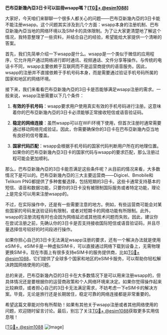 **巴布亞新幾內亞3日卡可以註冊wsapp嗎？[[TG💪+ @esim1088](https://t.me/s/esim1088)]**

大家好，今天咱们来聊聊一个很多人都关心的问题——巴布亞新幾內亞的3日卡能不能注册wsapp。这个问题其实涉及到几个方面：wsapp本身的注册机制、巴布亞新幾內亞当地的网络环境以及SIM卡的具体限制。为了让大家更清楚地了解这个情况，我特意整理了一些资料，并结合自己的经验，希望能给大家提供一个清晰的答案。

首先，我们先简单介绍一下wsapp是什么。wsapp是一个类似于微信的应用程序，它允许用户通过网络进行即时通讯、视频通话、文件分享等操作。与传统的电话卡不同，wsapp主要依赖于互联网而不是运营商提供的语音服务。因此，wsapp的注册并不直接依赖于手机号码本身，而是需要通过验证手机号码所属的国家和地区的网络环境。

接下来，我们来看看巴布亞新幾內亞的3日卡是否能够满足wsapp注册的需求。一般来说，wsapp注册需要以下几个条件：

1. **有效的手机号码**：wsapp要求用户使用真实有效的手机号码进行注册。这意味着你的巴布亞新幾內亞的3日卡必须能够正常接收短信或语音验证码。
   
2. **稳定的网络连接**：虽然wsapp可以在WiFi环境下使用，但首次注册时通常需要通过移动网络完成验证。因此，你需要确保你的3日卡在巴布亞新幾內亞当地有良好的信号覆盖。

3. **国家代码匹配**：wsapp会根据手机号码的国家代码判断用户所在的地理位置。如果你的巴布亞新幾內亞3日卡的国家代码与wsapp的要求匹配，那么注册过程可能会更加顺利。

那么，巴布亞新幾內亞的3日卡能否满足这些条件呢？从目前的情况来看，大多数情况下是可以的。巴布亞新幾內亞的三大主要运营商——Digicel、Bmobile和Telikom PNG都提供了多种套餐选择，包括短期的3日卡。这些卡通常支持基本的短信、语音和数据功能，只要你的3日卡没有被限制国际服务或者特定功能，理论上是完全可以用来注册wsapp的。

不过，在实际操作中，还是有一些需要注意的地方。例如，有些运营商可能会对某些国家的号码发送验证码有限制，或者对短期卡的网络功能有所限制。此外，wsapp的注册流程有时也会因为网络延迟或其他技术问题而失败。因此，建议你在尝试注册之前，先确认你的3日卡是否支持接收国际短信或语音验证码，并且尽量选择信号较好的时间段进行操作。

如果你担心自己的3日卡无法满足wsapp注册的要求，还有一个解决办法就是使用eSIM卡。eSIM卡是一种虚拟SIM卡，可以直接通过网络下载到设备上，无需物理更换SIM卡。现在市面上有很多支持eSIM卡的服务提供商，比如[TG💪+ @esim1088](https://t.me/s/esim1088)，它们提供了全球多个国家和地区的eSIM卡服务，可以帮助你轻松解决跨国网络使用的问题。

总的来说，巴布亞新幾內亞的3日卡在大多数情况下是可以用来注册wsapp的，但具体情况还是要根据你的运营商政策和个人网络环境来决定。如果你觉得操作起来比较麻烦，或者担心自己的3日卡无法满足需求，不妨考虑一下eSIM卡的解决方案。毕竟，无论是旅行还是长期居住，稳定可靠的网络连接都是非常重要的。

希望这篇文章能对你有所帮助！如果有其他关于wsapp注册或者其他网络使用的问题，欢迎随时留言讨论。最后，别忘了关注[TG💪+ @esim1088](https://t.me/s/esim1088)获取更多实用信息哦！

[[TG💪+ @esim1088](https://t.me/s/esim1088) ![Image](https://i.postimg.cc/4NQfJmqS/Snipaste-2025-05-13-00-14-12.png)]